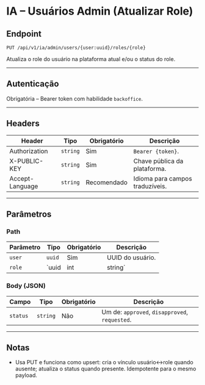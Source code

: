 # IA – Usuários Admin (Atualizar Role)

## Endpoint

`PUT /api/v1/ia/admin/users/{user:uuid}/roles/{role}`

Atualiza o role do usuário na plataforma atual e/ou o status do role.

---

## Autenticação

Obrigatória – Bearer token com habilidade `backoffice`.

---

## Headers

| Header | Tipo | Obrigatório | Descrição |
| ------ | ---- | ----------- | --------- |
| Authorization | `string` | Sim | `Bearer {token}`. |
| X-PUBLIC-KEY | `string` | Sim | Chave pública da plataforma. |
| Accept-Language | `string` | Recomendado | Idioma para campos traduzíveis. |

---

## Parâmetros

### Path

| Parâmetro | Tipo | Obrigatório | Descrição |
| --------- | ---- | ----------- | --------- |
| `user` | `uuid` | Sim | UUID do usuário. |
| `role` | `uuid|int|string` | Sim | Pode ser o UUID, ID ou o nome. |

### Body (JSON)

| Campo | Tipo | Obrigatório | Descrição |
| ----- | ---- | ----------- | --------- |
| `status` | `string` | Não | Um de: `approved`, `disapproved`, `requested`. |

---

## Notas

- Usa PUT e funciona como upsert: cria o vínculo usuário↔role quando ausente; atualiza o status quando presente. Idempotente para o mesmo payload.
